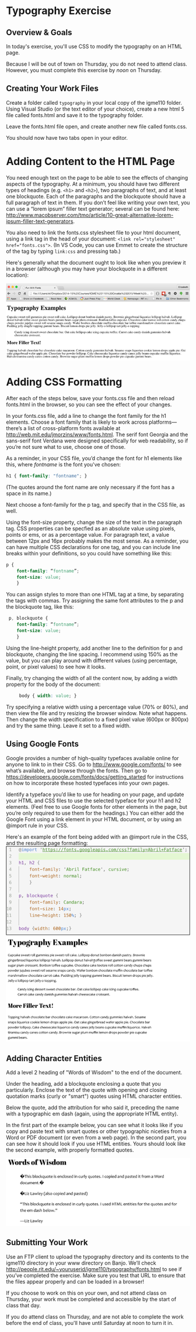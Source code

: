 # Typography Exercise 

## Overview & Goals
In today's exercise, you'll use CSS to modify the typography on an HTML page. 

Because I will be out of town on Thursday, you do not need to attend class. However, you must complete this exercise by *noon* on Thursday. 

## Creating Your Work Files
Create a folder called `typography` in your local copy of the igme110 folder. Using Visual Studio (or the text editor of your choice), create a new html 5 file called fonts.html and save it to the typography folder.

Leave the fonts.html file open, and create another new file called fonts.css. 

You should now have two tabs open in your editor. 

# Adding Content to the HTML Page
You need enough text on the page to be able to see the effects of changing aspects of the typography. At a minimum, you should have two different types of headings (e.g. `<h1>` and `<h2>`), two paragraphs of text, and at least one blockquote. Each of the paragraphs and the blockquote should have a full paragraph of text in them. If you don’t feel like writing your own text, you can use a “lorem ipsum” filler text generator; several can be found here: http://www.macobserver.com/tmo/article/10-great-alternative-lorem-ipsum-filler-text-generators. 

You also need to link the fonts.css stylesheet file to your html document, using a link tag in the head of your document: `<link rel="stylesheet" href="fonts.css">`. (In VS Code, you can use Emmet to create the structure of the tag by typing `link:css` and pressing tab.) 

Here's generally what the document ought to look like when you preview it in a browser (although you may have your blockquote in a different location):

![Unformatted Fonts Page](fontsPage1.png)

# Adding CSS Formatting
After each of the steps below, save your fonts.css file and then reload fonts.html in the browser, so you can see the effect of your changes. 

In your fonts.css file, add a line to change the font family for the h1 elements. Choose a font family that is likely to work across platforms—there’s a list of cross-platform fonts available at http://web.mit.edu/jmorzins/www/fonts.html. The serif font Georgia and the sans-serif font Verdana were designed specifically for web readability, so if you’re not sure what to use, choose one of those. 

As a reminder, in your CSS file, you’d change the font for h1 elements like this, where *fontname* is the font you've chosen:
```css
h1 { font-family: "fontname"; }
```
(The quotes around the font name are only necessary if the font has a space in its name.)

Next choose a font-family for the p tag, and specify that in the CSS file, as well. 

Using the font-size property, change the size of the text in the paragraph tag. CSS properties can be specfied as an absolute value using pixels, points or ems, or as a percentage value. For paragraph text, a value between 12px and 16px probably makes the most sense. As a reminder, you can have multiple CSS declarations for one tag, and you can include line breaks within your definitions, so you could have something like this:

```css
p { 
    font-family: “fontname”; 
    font-size: value; 
    }
```

You can assign styles to more than one HTML tag at a time, by separating the tags with commas. Try assigning the same font attributes to the p and the blockquote tag, like this:
```css
 p, blockquote { 
    font-family: “fontname”; 
    font-size: value; 
    }
```

Using the line-height property, add another line to the definition for p and blockquote, changing the line spacing. I recommend using 150% as the value, but you can play around with different values (using percentage, point, or pixel values) to see how it looks. 

Finally, try changing the width of all the content now, by adding a width property for the body of the document:
```css
     body { width: value; }
```
Try specifying a relative width using a percentage value (70% or 80%), and then view the file and try resizing the browser window. Note what happens. Then change the width specification to a fixed pixel value (600px or 800px) and try the same thing. Leave it set to a fixed width. 

## Using Google Fonts 

Google provides a number of high-quality typefaces available online for anyone to link to in their CSS. Go to http://www.google.com/fonts/ to see what’s available, and browse through the fonts. Then go to https://developers.google.com/fonts/docs/getting_started for instructions on how to incorporate these hosted typefaces into your own pages. 

Identify a typeface you’d like to use for heading on your page, and update  your HTML and CSS files to use the selected typeface for your h1 and h2 elements. (Feel free to use Google fonts for other elements in the page, but you’re only required to use them for the headings.) You can either add the Google Font using a link element in your HTML document, or by using an @import rule in your CSS. 

Here's an example of the font being added with an @import rule in the CSS, and the resulting page formatting:
![Google Fonts Code](googleFontsCode.png)
![Google Fonts Page](googleFontsPage.png)


## Adding Character Entities 

Add a level 2 heading of "Words of Wisdom" to the end of the document.

Under the heading, add a blockquote enclosing a quote that you particularly. Enclose the text of the quote with opening and closing quotation marks (curly or "smart") quotes using HTML character entities.

Below the quote, add the attribution for who said it, preceding the name with a typographic em dash (again, using the appropriate HTML entity). 

In the first part of the example below, you can see what it looks like if you copy and paste text with smart quotes or other typographic niceties from a Word or PDF document (or even from a web page). In the second part, you can see how it should look if you use HTML entities. Yours should look like the second example, with properly formatted quotes. 

![Screenshot Showing HTML Entities](htmlEntities.png)

## Submitting Your Work 
Use an FTP client to upload the typography directory and its contents to the igme110 directory in your www directory on Banjo. We’ll check http://people.rit.edu/~youruserid/igme110/typography/fonts.html to see if you’ve completed the exercise. Make sure you test that URL to ensure that the files appear properly and can be loaded in a browser! 

If you choose to work on this on your own, and not attend class on Thursday, your work must be completed and accessible by the start of class that day. 

If you do attend class on Thursday, and are not able to complete the work before the end of class, you'll have until Saturday at noon to turn it in. 



